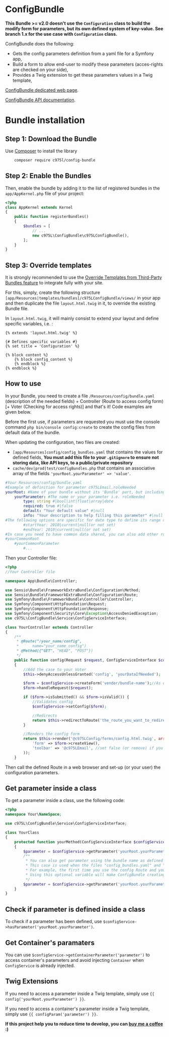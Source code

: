 ConfigBundle
=================

**This Bundle >= v2.0 doesn't use the `Configuration` class to build the modify form for parameters, but its own defined system of key-value. See branch 1.x for the use case with `Configuration` class.**

ConfigBundle does the following:

- Gets the config parameters definition from a yaml file for a Symfony app,
- Build a form to allow end-user to modify these parameters (acces-rights are checked on your side),
- Provides a Twig extension to get these parameters values in a Twig template,

[ConfigBundle dedicated web page](https://975l.com/en/pages/config-bundle).

[ConfigBundle API documentation](https://975l.com/apidoc/c975L/ConfigBundle.html).

Bundle installation
===================

Step 1: Download the Bundle
---------------------------
Use [Composer](https://getcomposer.org) to install the library
```bash
    composer require c975l/config-bundle
```

Step 2: Enable the Bundles
--------------------------
Then, enable the bundle by adding it to the list of registered bundles in the `app/AppKernel.php` file of your project:

```php
<?php
class AppKernel extends Kernel
{
    public function registerBundles()
    {
        $bundles = [
            // ...
            new c975L\ConfigBundle\c975LConfigBundle(),
        ];
    }
}
```

Step 3: Override templates
--------------------------
It is strongly recommended to use the [Override Templates from Third-Party Bundles feature](http://symfony.com/doc/current/templating/overriding.html) to integrate fully with your site.

For this, simply, create the following structure `[app/Resources|templates/bundles]/c975LConfigBundle/views/` in your app and then duplicate the file `layout.html.twig` in it, to override the existing Bundle file.

In `layout.html.twig`, it will mainly consist to extend your layout and define specific variables, i.e. :
```twig
{% extends 'layout.html.twig' %}

{# Defines specific variables #}
{% set title = 'Configuration' %}

{% block content %}
    {% block config_content %}
    {% endblock %}
{% endblock %}
```

How to use
----------
In your Bundle, you need to create a file `/Resources/config/bundle.yaml` (description of the needed fields) + Controller (Route to access config form) [+ Voter (Checking for access rights)] and that's it! Code examples are given below.

Before the first use, if parameters are requested you must use the console command `php bin/console config:create` to create the config files from default data of the bundle.

When updating the configuration, two files are created:
- `[app/Resources]config/config_bundles.yaml` that contains the values for defined fields, **You must add this file to your `.gitignore` to ensure not storing data, like API keys, to a public/private repository**
- `cache/dev|prod|test/configBundles.php` that contains an associative array of the fields `'yourRoot.yourParameter' => 'value'`.

```yml
#Your Resources/config/bundle.yaml
#Example of definition for parameter c975LEmail.roleNeeded
yourRoot: #Name of your bundle without its 'Bundle' part, but including its vendor one, to keep its uniqueness, i.e. c975LEmail
    yourParameter: #The name or your parameter i.e. roleNeeded
        type: string #|bool|int|float|array|date
        required: true #|false
        default: "Your default value" #|null
        info: "Your description to help filling this parameter" #|null
#The following options are specific for date type to define its range of years
        #startYear: 2010|current|null(or not set)
        #endYear: 2010|current|null(or not set)
#In case you need to have common data shared, you can also add other roots with the scheme
#yourCommonRoot
    #yourCommonParameter
        #...
```

Then your Controller file:
```php
<?php
//Your Controller file

namespace App\Bundle\Controller;

use Sensio\Bundle\FrameworkExtraBundle\Configuration\Method;
use Sensio\Bundle\FrameworkExtraBundle\Configuration\Route;
use Symfony\Bundle\FrameworkBundle\Controller\Controller;
use Symfony\Component\HttpFoundation\Request;
use Symfony\Component\HttpFoundation\Response;
use Symfony\Component\Security\Core\Exception\AccessDeniedException;
use c975L\ConfigBundle\Service\ConfigServiceInterface;

class YourController extends Controller
{
    /**
     * @Route("/your_name/config",
     *      name="your_name_config")
     * @Method({"GET", "HEAD", "POST"})
     */
    public function config(Request $request, ConfigServiceInterface $configService)
    {
        //Add the case to your Voter
        $this->denyAccessUnlessGranted('config', 'yourDataIfNeeded');

        $form = $configService->createForm('vendor/bundle-name');//As defined in your composer.json
        $form->handleRequest($request);

        if ($form->isSubmitted() && $form->isValid()) {
            //Validates config
            $configService->setConfig($form);

            //Redirects
            return $this->redirectToRoute('the_route_you_want_to_redirect_to');
        }

        //Renders the config form
        return $this->render('@c975LConfig/forms/config.html.twig', array(
            'form' => $form->createView(),
            'toolbar' => '@c975LEmail', //set false (or remove) if you don't use c975L/ToolbarBundle
        ));
    }
```

Then call the defined Route in a web browser and set-up (or your user) the configuration parameters.

Get parameter inside a class
----------------------------
To get a parameter inside a class, use the following code:

```php
<?php
namespace Your\NameSpace;

use c975L\ConfigBundle\Service\ConfigServiceInterface;

class YourClass
{
    protected function yourMethod(ConfigServiceInterface $configService)
    {
        $parameter = $configService->getParameter('yourRoot.yourParameter');
        /**
         * You can also get parameter using the bundle name as defined in your composer.json.
         * This case is used when the files "config_bundles.yaml" and "configBundles.php" are not yet created.
         * For example, the first time you use the config Route and your Voter needs to check with a parameter defined using ConfigBundle.
         * Using this optional variable will make ConfigBundle creating the requested config files, based on default values in "bundle.yaml".
         */
        $parameter = $configService->getParameter('yourRoot.yourParameter', 'vendor/bundle-name');
    }
}
```

Check if parameter is defined inside a class
--------------------------------------------
To check if a parameter has been defined, use `$configService->hasParameter('yourRoot.yourParameter')`.

Get Container's paramaters
--------------------------
You can use `$configService->getContainerParameter('parameter')` to access container's parameters and avoid injecting `Container` when `ConfigService` is already injected.

Twig Extensions
---------------
If you need to access a parameter inside a Twig template, simply use `{{ config('yourRoot.yourParameter') }}`.

If you need to access a container's parameter inside a Twig template, simply use `{{ configParam('parameter') }}`.

**If this project help you to reduce time to develop, you can [buy me a coffee](https://www.buymeacoffee.com/LaurentMarquet) :)**
